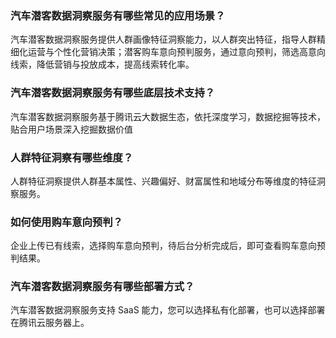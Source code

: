 ### 汽车潜客数据洞察服务有哪些常见的应用场景？
汽车潜客数据洞察服务提供人群画像特征洞察能力，以人群突出特征，指导人群精细化运营与个性化营销决策；潜客购车意向预判服务，通过意向预判，筛选高意向线索，降低营销与投放成本，提高线索转化率。

### 汽车潜客数据洞察服务有哪些底层技术支持？
汽车潜客数据洞察服务基于腾讯云大数据生态，依托深度学习，数据挖掘等技术，贴合用户场景深入挖掘数据价值

### 人群特征洞察有哪些维度？
人群特征洞察提供人群基本属性、兴趣偏好、财富属性和地域分布等维度的特征洞察服务。

### 如何使用购车意向预判？
企业上传已有线索，选择购车意向预判，待后台分析完成后，即可查看购车意向预判结果。

### 汽车潜客数据洞察服务有哪些部署方式？
汽车潜客数据洞察服务支持 SaaS 能力，您可以选择私有化部署，也可以选择部署在腾讯云服务器上。
